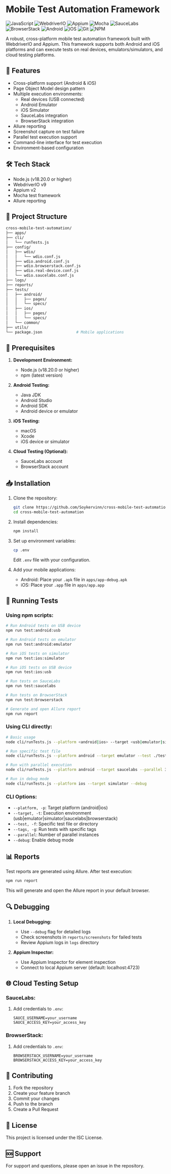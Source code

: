# Mobile Test Automation Framework

![JavaScript](https://img.shields.io/badge/JavaScript-F7DF1E?style=for-the-badge&logo=javascript&logoColor=black)
![WebdriverIO](https://img.shields.io/badge/WebdriverIO-EA5906?style=for-the-badge&logo=webdriverio&logoColor=white)
![Appium](https://img.shields.io/badge/Appium-663399?style=for-the-badge&logo=appium&logoColor=white)
![Mocha](https://img.shields.io/badge/Mocha-8D6748?style=for-the-badge&logo=mocha&logoColor=white)
![SauceLabs](https://img.shields.io/badge/SauceLabs-E2231A?style=for-the-badge&logo=saucelabs&logoColor=white)
![BrowserStack](https://img.shields.io/badge/BrowserStack-FF9A00?style=for-the-badge&logo=browserstack&logoColor=white)
![Android](https://img.shields.io/badge/Android-3DDC84?style=for-the-badge&logo=android&logoColor=white)
![iOS](https://img.shields.io/badge/iOS-000000?style=for-the-badge&logo=ios&logoColor=white)
![Git](https://img.shields.io/badge/Git-F05032?style=for-the-badge&logo=git&logoColor=white)
![NPM](https://img.shields.io/badge/NPM-CB3837?style=for-the-badge&logo=npm&logoColor=white)

A robust, cross-platform mobile test automation framework built with WebdriverIO and Appium. This framework supports both Android and iOS platforms and can execute tests on real devices, emulators/simulators, and cloud testing platforms.

## 🚀 Features

- Cross-platform support (Android & iOS)
- Page Object Model design pattern
- Multiple execution environments:
  - Real devices (USB connected)
  - Android Emulator
  - iOS Simulator
  - SauceLabs integration
  - BrowserStack integration
- Allure reporting
- Screenshot capture on test failure
- Parallel test execution support
- Command-line interface for test execution
- Environment-based configuration

## 🛠 Tech Stack

- Node.js (v18.20.0 or higher)
- WebdriverIO v9
- Appium v2
- Mocha test framework
- Allure reporting

## 📁 Project Structure

```bash
cross-mobile-test-automation/
├── apps/
├── cli/
│   └── runTests.js
├── config/
│   ├── wdio/
│   │   └── wdio.conf.js
│   ├── wdio.android.conf.js
│   ├── wdio.browserstack.conf.js
│   ├── wdio.real-device.conf.js
│   └── wdio.saucelabs.conf.js
├── logs/
├── reports/
├── tests/
│   ├── android/
│   │   ├── pages/
│   │   └── specs/
│   ├── ios/
│   │   ├── pages/
│   │   └── specs/
│   └── common/
├── utils/
└── package.json               # Mobile applications
```

## 🔧 Prerequisites

1. **Development Environment:**
   - Node.js (v18.20.0 or higher)
   - npm (latest version)

2. **Android Testing:**
   - Java JDK
   - Android Studio
   - Android SDK
   - Android device or emulator

3. **iOS Testing:**
   - macOS
   - Xcode
   - iOS device or simulator

4. **Cloud Testing (Optional):**
   - SauceLabs account
   - BrowserStack account

## 📥 Installation

1. Clone the repository:
   ```bash
   git clone https://github.com/Soykervinn/cross-mobile-test-automation.git
   cd cross-mobile-test-automation
   ```

2. Install dependencies:
   ```bash
   npm install
   ```

3. Set up environment variables:
   ```bash
   cp .env
   ```
   Edit `.env` file with your configuration.

4. Add your mobile applications:
   - Android: Place your `.apk` file in `apps/app-debug.apk`
   - iOS: Place your `.app` file in `apps/app.app`

## 🎯 Running Tests

### Using npm scripts:

```bash
# Run Android tests on USB device
npm run test:android:usb

# Run Android tests on emulator
npm run test:android:emulator

# Run iOS tests on simulator
npm run test:ios:simulator

# Run iOS tests on USB device
npm run test:ios:usb

# Run tests on SauceLabs
npm run test:saucelabs

# Run tests on BrowserStack
npm run test:browserstack

# Generate and open Allure report
npm run report
```

### Using CLI directly:

```bash
# Basic usage
node cli/runTests.js --platform <android|ios> --target <usb|emulator|simulator|saucelabs|browserstack>

# Run specific test file
node cli/runTests.js --platform android --target emulator --test ./tests/android/specs/login/login.test.js

# Run with parallel execution
node cli/runTests.js --platform android --target saucelabs --parallel 3

# Run in debug mode
node cli/runTests.js --platform ios --target simulator --debug
```

### CLI Options:

- `--platform, -p`: Target platform (android|ios)
- `--target, -t`: Execution environment (usb|emulator|simulator|saucelabs|browserstack)
- `--test, -f`: Specific test file or directory
- `--tags, -g`: Run tests with specific tags
- `--parallel`: Number of parallel instances
- `--debug`: Enable debug mode

## 📊 Reports

Test reports are generated using Allure. After test execution:

```bash
npm run report
```

This will generate and open the Allure report in your default browser.

## 🔍 Debugging

1. **Local Debugging:**
   - Use `--debug` flag for detailed logs
   - Check screenshots in `reports/screenshots` for failed tests
   - Review Appium logs in `logs` directory

2. **Appium Inspector:**
   - Use Appium Inspector for element inspection
   - Connect to local Appium server (default: localhost:4723)

## 🌐 Cloud Testing Setup

### SauceLabs:
1. Add credentials to `.env`:
   ```
   SAUCE_USERNAME=your_username
   SAUCE_ACCESS_KEY=your_access_key
   ```

### BrowserStack:
1. Add credentials to `.env`:
   ```
   BROWSERSTACK_USERNAME=your_username
   BROWSERSTACK_ACCESS_KEY=your_access_key
   ```

## 🤝 Contributing

1. Fork the repository
2. Create your feature branch
3. Commit your changes
4. Push to the branch
5. Create a Pull Request

## 📝 License

This project is licensed under the ISC License.

## 🆘 Support

For support and questions, please open an issue in the repository.
